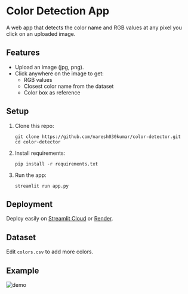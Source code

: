 # Color Detection App

A web app that detects the color name and RGB values at any pixel you click on an uploaded image.

## Features

- Upload an image (jpg, png).
- Click anywhere on the image to get:
  - RGB values
  - Closest color name from the dataset
  - Color box as reference

## Setup

1. Clone this repo:
   ```
   git clone https://github.com/naresh030kumar/color-detector.git
   cd color-detector
   ```

2. Install requirements:
   ```
   pip install -r requirements.txt
   ```

3. Run the app:
   ```
   streamlit run app.py
   ```

## Deployment

Deploy easily on [Streamlit Cloud](https://share.streamlit.io/) or [Render](https://render.com/).

## Dataset

Edit `colors.csv` to add more colors.

## Example

![demo](demo.png)
